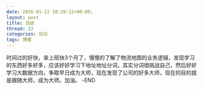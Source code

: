 ```yaml
---
date: 2016-01-22 10:39:12+00:00;
layout: post
title: 总结
thread: 22
categories: 日记
tags: 博客
---
```


时间过的好快，来上班快3个月了，慢慢的了解了物流地图的业务逻辑，发现学习的东西好多好多，应该好好学习下地址地址分词，其实分词很挑战自己，然后好好学习大数据方向，争取早日成为大师，现在发现了公司的好多大师，现在的目的就是跟随大师，成为大师。加油。
-END

